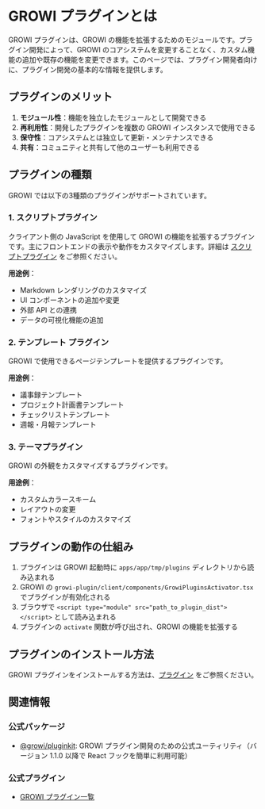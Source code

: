 # GROWI プラグインとは

GROWI プラグインは、GROWI の機能を拡張するためのモジュールです。プラグイン開発によって、GROWI のコアシステムを変更することなく、カスタム機能の追加や既存の機能を変更できます。このページでは、プラグイン開発者向けに、プラグイン開発の基本的な情報を提供します。

## プラグインのメリット

1. **モジュール性**：機能を独立したモジュールとして開発できる
2. **再利用性**：開発したプラグインを複数の GROWI インスタンスで使用できる
3. **保守性**：コアシステムとは独立して更新・メンテナンスできる
4. **共有**：コミュニティと共有して他のユーザーも利用できる

## プラグインの種類

GROWI では以下の3種類のプラグインがサポートされています。

### 1. スクリプトプラグイン

クライアント側の JavaScript を使用して GROWI の機能を拡張するプラグインです。主にフロントエンドの表示や動作をカスタマイズします。詳細は [スクリプトプラグイン](/ja/dev/plugin/script.html) をご参照ください。

**用途例**：

- Markdown レンダリングのカスタマイズ
- UI コンポーネントの追加や変更
- 外部 API との連携
- データの可視化機能の追加

### 2. テンプレート プラグイン

GROWI で使用できるページテンプレートを提供するプラグインです。

**用途例**：

- 議事録テンプレート
- プロジェクト計画書テンプレート
- チェックリストテンプレート
- 週報・月報テンプレート

### 3. テーマプラグイン

GROWI の外観をカスタマイズするプラグインです。

**用途例**：

- カスタムカラースキーム
- レイアウトの変更
- フォントやスタイルのカスタマイズ

## プラグインの動作の仕組み

1. プラグインは GROWI 起動時に `apps/app/tmp/plugins` ディレクトリから読み込まれる
2. GROWI の `growi-plugin/client/components/GrowiPluginsActivator.tsx` でプラグインが有効化される
3. ブラウザで `<script type="module" src="path_to_plugin_dist"></script>` として読み込まれる
4. プラグインの `activate` 関数が呼び出され、GROWI の機能を拡張する

## プラグインのインストール方法

GROWI プラグインをインストールする方法は、[プラグイン](/ja/admin-guide/management-cookbook/plugins.html) をご参照ください。

## 関連情報

### 公式パッケージ

- [@growi/pluginkit](https://github.com/weseek/growi/tree/master/packages/pluginkit): GROWI プラグイン開発のための公式ユーティリティ（バージョン 1.1.0 以降で React フックを簡単に利用可能）

### 公式プラグイン

- [GROWI プラグイン一覧](https://growi.org/plugins)

